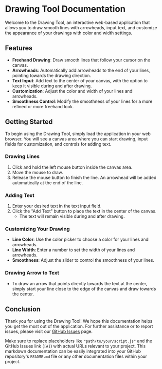 # Drawing Tool Documentation

Welcome to the Drawing Tool, an interactive web-based application that allows you to draw smooth lines with arrowheads, input text, and customize the appearance of your drawings with color and width settings. 

## Features

- **Freehand Drawing**: Draw smooth lines that follow your cursor on the canvas.
- **Arrowheads**: Automatically add arrowheads to the end of your lines, pointing towards the drawing direction.
- **Text Input**: Add text to the center of your canvas, with the option to keep it visible during and after drawing.
- **Customization**: Adjust the color and width of your lines and arrowheads.
- **Smoothness Control**: Modify the smoothness of your lines for a more refined or more freehand look.

## Getting Started

To begin using the Drawing Tool, simply load the application in your web browser. You will see a canvas area where you can start drawing, input fields for customization, and controls for adding text.

### Drawing Lines

1. Click and hold the left mouse button inside the canvas area.
2. Move the mouse to draw.
3. Release the mouse button to finish the line. An arrowhead will be added automatically at the end of the line.

### Adding Text

1. Enter your desired text in the text input field.
2. Click the "Add Text" button to place the text in the center of the canvas.
   - The text will remain visible during and after drawing.

### Customizing Your Drawing

- **Line Color**: Use the color picker to choose a color for your lines and arrowheads.
- **Line Width**: Enter a number to set the width of your lines and arrowheads.
- **Smoothness**: Adjust the slider to control the smoothness of your lines.

### Drawing Arrow to Text

- To draw an arrow that points directly towards the text at the center, simply start your line close to the edge of the canvas and draw towards the center.

## Conclusion

Thank you for using the Drawing Tool! We hope this documentation helps you get the most out of the application. For further assistance or to report issues, please visit our [GitHub Issues](#) page.


Make sure to replace placeholders like `"path/to/your/script.js"` and the GitHub Issues link (`[#]`) with actual URLs relevant to your project. This markdown documentation can be easily integrated into your GitHub repository's `README.md` file or any other documentation files within your project.
